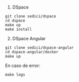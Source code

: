 1) DSpace
```
git clone sedici/dspace
cd dspace 
make up
make install
```
2) DSpace Angular

```
git clone sedici/dspace-angular
cd dspace-angular/docker
make up
```
En caso de error:

```
make logs
```
